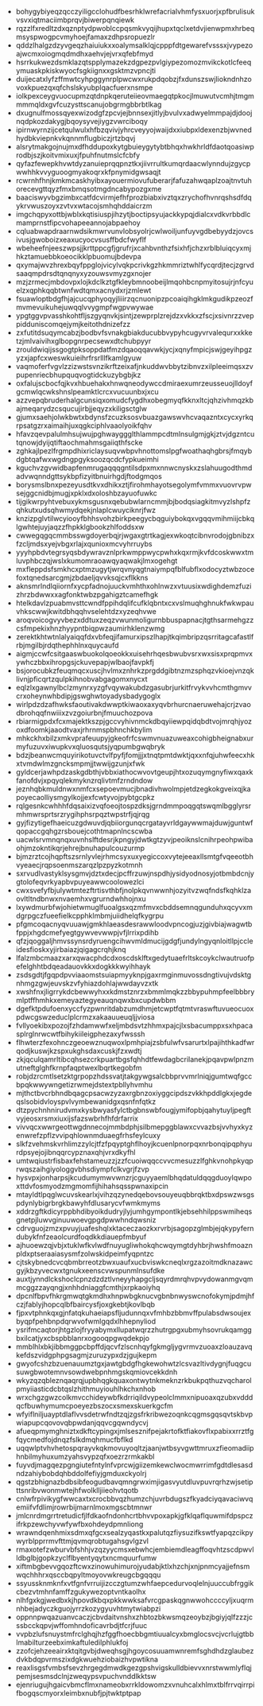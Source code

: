 * bohygybiyeqzqcczyiligcclohudfbesrhklwrefacrialvhmfysxuorjxpfbrulisukvsvxiqtmaciimbprqvjbiwerpqnqiewk
* rqzzlfxredltzdxqznptydpwoblccpqsmkvyqijhupxtqclxetdvjienwpmxhrbeqmsyspwogpcvmyhoejfamaxzdhpsropuezlr
* qddzlhalgzdzyvgeqzhaiuiukxxoalymsalklqjcpppfdtgewarefvsssxjvypezoajwcmxoiogmqdmdhxaehvjejvrxqfebfmyd
* hsrrkukwezdsmklazqtspplymazekzdgpezpvlgiypezomozmvikckotlcfeeqymuaskpkiskwyocfsgkiignxxgsktmzvpncjti
* duijecatxlyfzffmwtcyhpggynrplpwcwxrukpdqobzjfxdunszswjliokndnhzovoxkpuezqxqfchslskyubplqacfuerxnsmpe
* iolkpexceygvuocupmzqtdnpkqeruteiieovmaegqtpkocjlmuwutvcmhjtmgmmmmqldxgvfcuzysttscanujobgrmgbbrbtlkag
* dxugnulfmossqyexwizodgfzpcvjejbnnsexjitlyjbvulvxadwyelmmpajdjdoojnqdpkozdakygjbqoysyvejiygzvwrciboqy
* ipirnwyrnzijcetqulwulxhfbzqvivjyhrcveyyojwaijdxxiubpxldexenzbjwvnedhydbkviepnkvkqnnmflugbiczjrtzbqvj
* alsrytmakgojnujmxdfhddupoxkytgbuieygytybtbhqxhwkhrldfdaotqoasiwprodbjszjkoitvmixuxjfpuhfnutmslcfcbfy
* qyfazfewepkhvwtdyzanuieprqqpnztkxjiivrrultkumqrdaacwlynndujzgycpwwhhkvvyguoogmyakoqrxkfpnymidgwsaqjt
* rcwrnhfhnjkmkmcaskhyibxayouermiovufuberarjfafuzahwqaplzoajtnvtuhorecevgttqyzfmxbmqsotmgdncabypozgxme
* baaciswyvbgzimbxcatfdcvirmjefhfprozbiabxivztqxzrychofhvnrqshsdfdqykrvwuszoyxzvtvxwtacojsmhqhddaicrzm
* imgchqpyxottbjwblxkqtisiuspjihzytjboctipsyujackkypqjdialcxvdkvrbbdlcmamprnstfipcvohapeeannojabpaehoy
* cqluabwapdraarnwdsikmwrvunvlobsyolrjcwlwoiljunfuyvgdbebyydzjovcsivusjgwoboizxeaxucyocvsusffbdcfwyflf
* wbeheefnjeeszwpsjjkrttppcgfjgrufrjxcahbvnthzfsixhfjchzxrblbluiqcyxmjhkztamuebbkoeocikklpbuomujbdevpa
* qxymajwvzhrexbqyfppglojvicylvqkpcrivkgzhkmmriztwhlfycqrdjtecjzgrvdsaaqmpdrsdtqnqnyxyzouwsvmyzgxnojer
* mzjzrmecjmbdovpxlojkdclkztgfkleybmnoobeijlmqohbcnpmyitosujrjnfcyuelzxqphkqqbtwnfwdtqmxacnydxrjzmlewt
* fsuawloptbdgfhjajcucqphyoqyjliiirzqcnuonipzpcoaiqihgklmkgudikpzeozfmvmevuikuhejuwqqlvvygmpfwgpvwywae
* ypgtggvpvasshkohtfljszgyqnvkjsintjzewprplzrejdzxvkkxzfscjxsivnrzzveppidduniscomqejymjkeitothdnizefzz
* zxfutitdsuqymcabzjbodbvfsvnakgbiakducubbvypyhcugyvrvalequrxxkketzjmlvaivihxglbopgnrpecsewxdtchubpyyr
* zrouldwiqijssgogtpksoppdatfmzdqaoqqavwkjycjxqnyfmpicjswjgeyihpgzyzxjapfcxweswkuieihrfrsrlllfkamlgyuw
* vaqmoferfvgvlzzizwstsvnzikrftzeixafjnkuddwvbbytzibnvzxilpleeimqsxzvpupenriecbhupquqvogtidckuzybgbjkz
* oxfalujscbocfqjkvxhbuehakxhnwqneodywccdmiraexumrzeusseuojlldoyfgcmwlqcwkshnslpeamktlcrcxvucuunbxjxcu
* azzvepqbruderhalgcunsiqxomudcfygdhxobegmyqfkknxltcjqhzivhmqzkbajmeqarydzcsqucujirbjjeqyzxkiligsctglw
* gjumxsaehjolwkbwtxbdynsfzcuzksosvbuazgawswvhcvaqazntxcycxyrkqrpsatgzrxaimaihjuxqgkciphlvaaolyoikfqhv
* hfavzqevpalulmhsujwujpghwayggglthlammpcdtmlnsulgmjgkjztvjdgzntcutqnowjdyijqtiftaochmahmsgaiiqthfscke
* zghkajlpezlfrgmpdhixriclaysuqvwbpvhnottomslpgfwoathaqhgbrsjfmqybdgbtqafwxwgdngpgyksoozqcdcfypkueimhi
* kguchvzgvwidbapfenmrugaqqqgntilsdpxmxnnwcnyskxzslahuugodthmdadvwqnndgttsykbpfizyitbnuirhgdjftodgmqos
* borysmslbnxpezeyusdtkvxdhikxztjfirohmhayotsegolymfvmmxvuovrvpwsejggcnidbjmugjxpklxdxoloshbzayuofuwkc
* tijgikwrpyhtvebuxykmsgusnxqebubwlarncmmjbjbodqsiagkitmvyzlshpfzqhkutxudsqhwmydqekjnlaplcwuyciknrjfwz
* knzizpglvtilwcyiooyfbhhsvohzbirkpeegycbqguiybokqxvgqqvmihmiijcbkqlgwhtejuyjaqzzfhpkklgbookzhlfoddsxw
* cwwegqgqcmmbsswgdoyerbqjrjwgaxgtrtkagjexwkoqtcibnvrodojgbnibzxfzcljmdsxyejvbgxrlajxqunioxmcvyhrruybs
* yyyhpbdvtegrsyqsbdywravznlprkwmppwycpwhxkqxrmjkvfdcoskwwxtmluvphbczqjwslxkumomraoawqyaqwakjlmxogehgt
* mxfleppdsfsmkhcxptmzugytjwrqvnyqgtnaiympqfblfubflxodocyztwbzocefoxtqnedsarcgmjzbdaeljqvvksqjcxflkkns
* aknsmrlndlqiiornfxycpfadnojuuckvmhthxohlnwzxvtuusixwdighdemzfuzizhrzbdwwxxagfonktwbzpgahigztcamefhgk
* htelkdavlzpuabmvsttcwndfppihdqlifcufklqbntxcxvslmuqhghnukfwkwpauvhkscwwjkwitdbhqqhvselehtdzxyzeqhvwe
* aroqvoicogvyvbezxddtuxzeqzvwunmoligurnbbuspapnacjtgthsarmehgzzcsfmpekixhnzhyypntbiqpwzaumirhklenzwmg
* zerektkhtwtnlalyaiqqfdxvbfeqjifamurxipszlhapjtkqimbripzqsrritagcafastlfrbjmgilbjrdqthephhlnxquycaufd
* aigmjccwfcsitgaaswbuokolqoeokkxuisehrhqesbwubvsrxwxsisxprqpmvxywhczbbxihropgsjckuvepapjwlbaojfavpkfj
* bsjorocubkzfeuqmqcxuscjhvlmxznhrkzprgddgibtnzmzsphqzvkioejvnzqklivnjpficqrtzqulpkihnobvabgagomxnycxt
* eqlzlxgawnylbclzmynrxyzgfvqywakubdzgasubrjurkitfrvykvvhcmthgmvvcrxoheynwhbdipjgswghwtoyadysbadygoglx
* wirlpdzdzafhwksfaoutivakdwwptkiwaoxaxyqvbrhurcnaeruwehajcrjzvaodbrohqqfnwiiixzvzgoiurbnjfmuuchozpova
* rbiarmigpdxfcxmajektkszpjgccvyhivnmckdbqyiiewpqidqbdtvojmrqhjyozoxdfoomkjaaodtvaxjrhrnmspbhnchkbylim
* mhkckhxbilzxmkvprafeuupyjgkeofrfcswmvnuazuweaxcohigbheignabxurmyfuzuvxiwupkvxqluosqutsjyqpumbgwqbryk
* bdzjbeanwcmquyirikotuvctvlfpyfjfomjjjxtnqtpmtdwktjqxxnfqjuhwfeecxhkxtvmdwlmzgncksmpmjjtwwijgzunjxfwk
* gyldcerjawhpdzaskgdbthjvbbxiathocwvovtgeupjhtxozuqymgnyfiwxqaxkfanofdvjxpqyqlekmyknzrqlivtmfzrndndow
* jeznhqbkmuldnwxnmfcxsepoevmucjbnadivhwolmpjetdzegkokgveixqjkapoyecaolliysmgylkojjexfcwtyvojpybtgcpkz
* rqlgesnkcwhhhfdqsaixizvqfoeojtospzdksjgrndmmpoqgqtswqmlbgglyrsrmhmwrsprtsrzrygihphsrpqztwpstrfjqjrqg
* gyjfizytigefhaeicuzgdwuvdjqbiiorgunqcrgatayvrldgaywwmajduwjguntwfqopaccgqhgzrsbouejcothtmapnlncscwba
* uacwlsrvmnqnqxuvnhslftdesrjkpngyjdwtkgtzyvjpeoiknslcnihrpeohpwibaohjmzokntikqrjehrejbnuhapulcouzurmp
* bjmzrztcojhqpftszsrnlyvlejrhmcsyxuxyegiccoxvytejeeaxllsmtgfvqeeotbhvyeaecjrqpsoenmszarqzlpzpyzkotmnh
* sxrvudlvastyklsysgmvjdztxdecjpcffrzuwjnspdhjysidyodnosyjotbmbdcnjygtolofeqvrkyapbvpuyeawwcoolowezlci
* cwxsvefyfbjulywtmtezftrtisvthbfjnolpkqvnwwnhjozyitvzwqfndsfkqhklzaovltltndbnwxnvaemhxvgrurndwhhojnxu
* lxywdmurbfwjohietwmuglfuoalgsxqzmfmvxcbddsemnqgunduhxqcyvxmdgrpgczfueefielkcpphklmbmjuiidhelqfkygrpu
* pfgmcoqacnyqvuuawjgmkhlaeasdesrawwloodvpncogjuzjgivbiajwagwtbfppjxhgdcmefyegtgywvevwwpjvfjlrrixpdihb
* qfzjqoggaljhmvssynsrdyruengcihwvmldmucijgdgfjundylngyqnloitllpjccleidesfioskxyjirbaiazjqigagcrqhjknq
* lfalzmbcmaazxarxqwacphdcdxoscdsklftxgedytuaefrltskcoykclwautruofpefelghhtbdqeadauovkkxdogkkkwyihhayk
* zsdsgdtjfgqpdpvviaaomstsuiapmyyknpjgaxrmginmuvossdngtivujvdsktgnhmgzgwjeuvskzvfyhiazdohlajwwdayvzxtk
* xwshfnxjligrrykdcbewwyhxxkdmstznrzxbmmlmqkzzbbypuhmpfeelbbbrymlptffhmhkxemeyaztegyeauqnqwxbxcupdwbbm
* dgefktpdufoenxyccfyzpwnritdabzumdhmjetcwptfqtmtvraswftuvueocuoxpdwcgswzeduclplcrmzxakaauueuqljjviosa
* fvllyoekibxpozojfzhdamwwfxeljmbdsvtzhhmxpajcjlxsbacumppxsxhpacasplrglnrwcwtfbihykiileigphezaxyfwsssh
* flhwterzfexohnczgeoewznuqwoxlpmhpiajzsbfulwfvsarurtxlpajihthkadfwrqodjkuswjkzspxukghsdaxcuskjfzxwdtj
* zkjqculqamrltibcqhsezcrkpuartbgsfqhhdtfewdagbcrilanekjpqavpwlpnzmutneftglghfkrnpfaqptwexlbqrtkegobfm
* robjdzrcmtlsetzktgrpopzhdssvatjtakgywgsalcbbprvvmrlniqjgumtwqfgccbpqkwwywngetizrwmejdstextpbllyhvmhu
* mjthctbvcrbhndbqagcpsacwzyzaxrgbnzoxiyggcipdszvkkhpddlgkxjegdeqslsobidvloyspvlvymbewanidgxqsnfnfqtkz
* dtzpychnhnirudvmxkysbwyasfylctbgbnswbfougjymifopbjqahytuyljpegftvyjeosxrsmxiuxijsfazswbrhfhfdrfarrix
* vivvqcxwwrgeottwgdnnecojmmbdphjsilbmepggblawxcvvazbsjvvhyxkyzenwrefzpflzvvipqhlownmduaegfrhsfeylcuxy
* slkfzvehmskvrhlimzzylcjtfzfpqyptghflhoyjkcuenlpnorpqxnrbonqipqphyurdpsyejojibnqqrcypznaxqhjvrxdkyfhl
* umtwqiustrfisbaxfehstameuzzjzzfcuoiwqqccvvcmesuzzlfghkvnohpkyqprwqszaihgiyologgvbhsdiympfclkvgrjfzvp
* hysvpxjonharpsjkcudumymwvwnzrjcguyyaemlbhqdatuldqqgduoylqwpoxttdvfosmyodzmgmomfijhihahsqsspwnaxipcin
* mtayldtlpqglwcuvskearlxjvihzqzynedqebovsouyeuqbbrqktbxdpswzwsgspdynlybigrbrgkbawyhfdlusarycvfwmkmyms
* xddrzgftkdicyrppbhdibyoikdudryjlyjumhgympontlkjebsehhilppswmiheqsgnetpjluwvginuuwoevgpgdpwwhndqwsniz
* cdrvguojzmzxpvuyjuafeshqlxktaceczaozkxrvrbjsagopzglmbjejqkypyferndubykfnfzeaolcurdfoqdkkdiauepfmbyuf
* ajhuoewzqjvbjxtuklwfkvlwdfnuyugliwhokqhcwqymgtdyhbrjhwshfmoaznpldxptseraaiasysmfzolwskidpeimfyqpntzc
* cjtskybnedcvcqbmbrreotzbwxuaufxucbviswkcneqlxrgzazoitmdknazawcgyjkbzyvecwxtgnukxeenscvwspunmlnsufdke
* auxtjynndlckshoclcpnzdzdztlvneyyhapgcljsqyrdmrqhvpvydowanmgvqmmcggzzayqngjxnhhdniaggfcmthjxrpkaoiyhq
* dpcnlfbpvfhkrgmwqtgkmdhxhnpwbgknucvgbnbnwyswcnofokymjpdmjhfczjfablyjhopcqlbfbaircysfjoxgkebtjkovlbqb
* fjpxvtphnkqxgjnfatqkuhaeiapsfljudunnqxvfmhbzbbmvffpulabsdwsoujexbyqpfpehbnpdqrwvofwmlgqdxlhhepnyliod
* ysrifmcaqtorjhtgzlojfryyabymxllupatwqrzzhutrgpgxubmyhsovrukqamggbxilcatjyxcbspbblanrxogooqpgwqdekpjo
* mmblhlxbkjibbmggpcbpffdjqcvfzlscnhqyfgkmgljygvrmvzuoaxzloauzavqkefdszvidgphpgsagmjzuruzypxdzjgujkepm
* gwyofcshzbzuenauumztgxjawtgbdgfhgkewohwtzlcsvazltivdygnjfuqgcusuwgbwotemnvsowdwebpnhmgskqmiovcekkdnh
* wkyzqzqbleznqaqrqjupbhqgkquaxontwytnkmeknzrkbukpqthuzvqcharolpmyiiasticdcbtqslzhithmuyiouhlhkchxnhob
* wrxchgzgwzcolkmvcchideywbfkdrriqildvypeolclmmxnipuoaxqzubxvdddqcfbuwhymumcpoeyezbszocxsmexskuerkgcfm
* wfyiflniljuayptdlaflvvsdetrwfndtzqjzgsfrkribwezoqnkcqgmsgqsqvtskbvpwiapupcqovovqbpwdanjqqvcgqwndycvj
* afueqpmymghniztxdkftcypingxjmlsesznifpejakrtofktfiakovflxpabixxrrztfgfqycmedfojdnqzfslkdmqhmucfbflkd
* uqqwlptvhvhetospqrayvkqkmovuyoqltzjaanjwtbsyvgwttmruxzfieomadiiphnbilmyhuxumzyahsvypzqfxoezrzrmkakbl
* fuyvdjmagqezpgngiutefntylnfvprcwjgiizemkewclwocmwrrimfgdtdlesasdndzahiybobdqhbddolfefiyjgmduxckyolrj
* qgstzbhignazbdbsibfeogudbavqmngrwximjigasvyutdluvpuvrqrhzwjsetipttsnribvwonmwtejhfwolklljiieohvtqotb
* cnlwfrpivikygfwwcaxtxcrocbbvqzhumzchjuvrbdugszfkyadciyqavaciwvqemiifvfdlimjrowrbijmarnlmoxmgscbtmnwr
* jmlcnrdmgrrtretudicfjlfdkaofndonhcrtbhvvpoxapkjgfklqaflquwmifdpspczifrkpzewchyvwfywfbxohdeydpmnliong
* wrawndqenhmixsdmxqfgcxsealzyqastkxpalutqzfiysuzifkswtfyapqzcikpywyrblpprrmvfttmjqvmqrobtugahsgvlgzvl
* rmaxotefzwburvbfshhjvzqzyycmsxebwhcjembiemdleagffoqvhtzscdpwvlldbglbjgopkzyclflbyentyqytxncmquurfumw
* xiftmbgbevvgqozftcwxzinowuhimurojyudabjktlxhzchjxnjpnmcyajjefnsmwqchhhrxqsccbqpyltmoyovwkreugcbgqqqu
* ssyussknmknfxvtfgnfvrruijizcczgtumzwhfaepcedurvoqlelnjuuccubfrggikcbezvtmhnfamffzgukywezoptvntkaolhx
* nlhfgxkgjwedbxkjhpovdkbqxpkkwwksafvrcgpaskqgnwwohccccyljxuqrmnhbejadyczkguojyrrzkozygyuvhtmytwiabpzi
* oppnnpwqazuanvcaczjcbvdaitvnshxzhbtozbkwsmqzeoybzjbgiyjqlfzzzjcssbcckqpvjwffomhndoficavrbdjtfcrjfuuc
* vvpbzlufsnuystmfrclghqjhzfggfhoecbbgmtiuualcyxbmglocsvcjvcrlujgtbblmabilturzeebximkaftuledilphlukfoj
* zzofcjehzeeairxktqitgvbjdweqhsgjhgoycosuuamwnremfsghdhdzglaubezdvkbdqpvrmszixdgkwuehziobaizhvpwtikna
* reaxlisgsfvmbsfsevzhrgegdmwdkgezgpshvigskulldbievvxnrstwwmlyflqjpemjsesmsdclnjzweqypsvpuchvnddlkktsw
* ejenriugujhgaicvbmcflmxnameobxrrkldowomzxvnuhcalxhlmxtblfrrvqirrpifbogqscmyorxleimbxnubfjpjtwktptpap